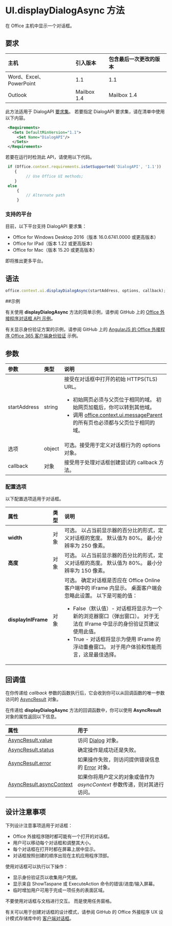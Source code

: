 ﻿# UI.displayDialogAsync 方法

在 Office 主机中显示一个对话框。 

## 要求

|主机|引入版本|包含最后一次更改的版本|
|:---------------|:--------|:----------|
|Word、Excel、PowerPoint|1.1|1.1|
|Outlook|Mailbox 1.4|Mailbox 1.4|

此方法适用于 DialogAPI [要求集](../../docs/overview/specify-office-hosts-and-api-requirements.md)。 若要指定 DialogAPI 要求集，请在清单中使用以下内容。

```xml
 <Requirements> 
   <Sets DefaultMinVersion="1.1"> 
     <Set Name="DialogAPI"/> 
   </Sets> 
 </Requirements> 

```

若要在运行时检测此 API，请使用以下代码。

```js
 if (Office.context.requirements.isSetSupported('DialogAPI', '1.1')) 
    {  
         // Use Office UI methods; 
    } 
 else 
     { 
         // Alternate path 
     } 
```



### 支持的平台
目前，以下平台支持 DialogAPI 要求集：

  - Office for Windows Desktop 2016（版本 16.0.6741.0000 或更高版本）
  - Office for IPad（版本 1.22 或更高版本）
  - Office for Mac（版本 15.20 或更高版本） 

即将推出更多平台。 

## 语法

```js
office.context.ui.displayDialogAsync(startAddress, options, callback);
```
##示例

有关使用 **displayDialogAsync** 方法的简单示例，请参阅 GitHub 上的 [Office 外接程序对话框 API 示例](https://github.com/OfficeDev/Office-Add-in-Dialog-API-Simple-Example/)。

有关显示身份验证方案的示例，请参阅 GitHub 上的 [AngularJS 的 Office 外接程序 Office 365 客户端身份验证](https://github.com/OfficeDev/Word-Add-in-AngularJS-Client-OAuth) 示例。

 
## 参数

| 参数    | 类型   |说明|
|:---------------|:--------|:----------|
|startAddress|string|接受在对话框中打开的初始 HTTPS(TLS) URL。 <ul><li>初始网页必须与父页位于相同的域。 初始网页加载后，你可以转到其他域。</li><li>调用 [office.context.ui.messageParent](officeui.messageparent.md) 的所有页也必须都与父页位于相同的域。</li></ul>|
|选项|object|可选。接受用于定义对话框行为的 options 对象。|
|callback|对象|接受用于处理对话框创建尝试的 callback 方法。|
    
### 配置选项
以下配置选项适用于对话框。


| 属性     | 类型   |说明|
|:---------------|:--------|:----------|
|**width**|对象|可选。 以占当前显示器的百分比的形式，定义对话框的宽度。 默认值为 80%。 最小分辨率为 250 像素。|
|**高度**|对象|可选。 以占当前显示器的百分比的形式，定义对话框的高度。 默认值为 80%。 最小分辨率为 150 像素。|
|**displayInIFrame**|对象|可选。 确定对话框是否应在 Office Online 客户端中的 IFrame 内显示。 桌面客户端会忽略此设置。 以下是可能的值：<ul><li>False（默认值）- 对话框将显示为一个新的浏览器窗口（弹出窗口）。 对于无法在 IFrame 中显示的身份验证页建议使用此值。 </li><li>True - 对话框将显示为使用 IFrame 的浮动重叠窗口。 对于用户体验和性能而言，这是最佳选择。</li>|


## 回调值
在你传递给 _callback_ 参数的函数执行后，它会收到你可以从回调函数的唯一参数访问的 [AsyncResult](../../reference/shared/asyncresult.md) 对象。

在传递给 **displayDialogAsync** 方法的回调函数中，你可以使用 **AsyncResult** 对象的属性返回以下信息。



|**属性**|**用于**|
|:-----|:-----|
|[AsyncResult.value](../../reference/shared/asyncresult.value.md)|访问 [Dialog](../../reference/shared/officeui.dialog.md) 对象。|
|[AsyncResult.status](../../reference/shared/asyncresult.status.md)|确定操作是成功还是失败。|
|[AsyncResult.error](../../reference/shared/asyncresult.error.md)|如果操作失败，则访问提供错误信息的 [Error](../../reference/shared/error.md) 对象。|
|[AsyncResult.asyncContext](../../reference/shared/asyncresult.asynccontext.md)|如果你将用户定义的对象或值作为 _asyncContext_ 参数传递，则对其进行访问。|


## 设计注意事项
下列设计注意事项适用于对话框：

- Office 外接程序随时都可能有一个打开的对话框。
- 用户可以移动每个对话框和调整其大小。
- 每个对话框在打开时都在屏幕上居中显示。
- 对话框按照创建的顺序出现在主机应用程序顶部。

使用对话框可以执行以下操作：

- 显示身份验证页以收集用户凭据。
- 显示来自 ShowTaspane 或 ExecuteAction 命令的错误/进度/输入屏幕。
- 临时增加用户可用于完成一项任务的表面区域。

不要使用对话框与文档进行交互。 而是使用任务窗格。 

有关可以用于创建对话框的设计模式，请参阅 GitHub 的 Office 外接程序 UX 设计模式存储库中的 [客户端对话框](https://github.com/OfficeDev/Office-Add-in-UX-Design-Patterns/blob/master/Patterns/Client_Dialog.md)。
